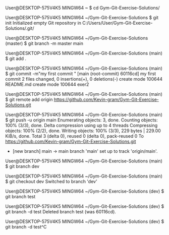 
User@DESKTOP-575V4K5 MINGW64 ~
$ cd Gym-Git-Exercise-Solutions/

User@DESKTOP-575V4K5 MINGW64 ~/Gym-Git-Exercise-Solutions
$ git init
Initialized empty Git repository in C:/Users/User/Gym-Git-Exercise-Solutions/.git/

User@DESKTOP-575V4K5 MINGW64 ~/Gym-Git-Exercise-Solutions (master)
$ git branch -m master main

User@DESKTOP-575V4K5 MINGW64 ~/Gym-Git-Exercise-Solutions (main)
$ git add .

User@DESKTOP-575V4K5 MINGW64 ~/Gym-Git-Exercise-Solutions (main)
$ git commit -m"my first commit "
[main (root-commit) 60116cd] my first commit
 2 files changed, 0 insertions(+), 0 deletions(-)
 create mode 100644 README.md
 create mode 100644 exer2

User@DESKTOP-575V4K5 MINGW64 ~/Gym-Git-Exercise-Solutions (main)
$ git remote add origin https://github.com/Kevin-gram/Gym-Git-Exercise-Solutions.git

User@DESKTOP-575V4K5 MINGW64 ~/Gym-Git-Exercise-Solutions (main)
$ git push -u origin main
Enumerating objects: 3, done.
Counting objects: 100% (3/3), done.
Delta compression using up to 4 threads
Compressing objects: 100% (2/2), done.
Writing objects: 100% (3/3), 229 bytes | 229.00 KiB/s, done.
Total 3 (delta 0), reused 0 (delta 0), pack-reused 0
To https://github.com/Kevin-gram/Gym-Git-Exercise-Solutions.git
 * [new branch]      main -> main
branch 'main' set up to track 'origin/main'.

User@DESKTOP-575V4K5 MINGW64 ~/Gym-Git-Exercise-Solutions (main)
$ git branch dev

User@DESKTOP-575V4K5 MINGW64 ~/Gym-Git-Exercise-Solutions (main)
$ git checkout dev
Switched to branch 'dev'

User@DESKTOP-575V4K5 MINGW64 ~/Gym-Git-Exercise-Solutions (dev)
$ git branch test

User@DESKTOP-575V4K5 MINGW64 ~/Gym-Git-Exercise-Solutions (dev)
$ git branch -d test
Deleted branch test (was 60116cd).

User@DESKTOP-575V4K5 MINGW64 ~/Gym-Git-Exercise-Solutions (dev)
$ git branch -d test^C

